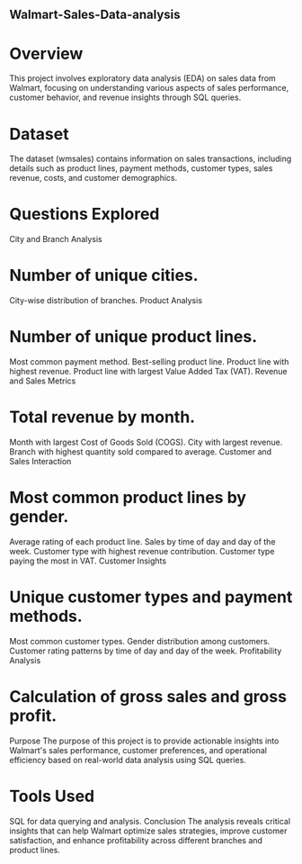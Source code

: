 ## Walmart-Sales-Data-analysis
# Overview
This project involves exploratory data analysis (EDA) on sales data from Walmart, focusing on understanding various aspects of sales performance, customer behavior, and revenue insights through SQL queries.

# Dataset
The dataset (wmsales) contains information on sales transactions, including details such as product lines, payment methods, customer types, sales revenue, costs, and customer demographics.

# Questions Explored
City and Branch Analysis

# Number of unique cities.
City-wise distribution of branches.
Product Analysis

# Number of unique product lines.
Most common payment method.
Best-selling product line.
Product line with highest revenue.
Product line with largest Value Added Tax (VAT).
Revenue and Sales Metrics

# Total revenue by month.
Month with largest Cost of Goods Sold (COGS).
City with largest revenue.
Branch with highest quantity sold compared to average.
Customer and Sales Interaction

# Most common product lines by gender.
Average rating of each product line.
Sales by time of day and day of the week.
Customer type with highest revenue contribution.
Customer type paying the most in VAT.
Customer Insights

# Unique customer types and payment methods.
Most common customer types.
Gender distribution among customers.
Customer rating patterns by time of day and day of the week.
Profitability Analysis

# Calculation of gross sales and gross profit.
Purpose
The purpose of this project is to provide actionable insights into Walmart's sales performance, customer preferences, and operational efficiency based on real-world data analysis using SQL queries.

# Tools Used
SQL for data querying and analysis.
Conclusion
The analysis reveals critical insights that can help Walmart optimize sales strategies, improve customer satisfaction, and enhance profitability across different branches and product lines.

